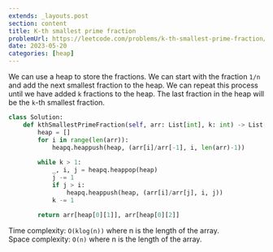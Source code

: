 ```yaml
---
extends: _layouts.post
section: content
title: K-th smallest prime fraction
problemUrl: https://leetcode.com/problems/k-th-smallest-prime-fraction/
date: 2023-05-20
categories: [heap]
---
```


We can use a heap to store the fractions. We can start with the fraction `1/n` and add the next smallest fraction to the heap. We can repeat this process until we have added `k` fractions to the heap. The last fraction in the heap will be the `k`-th smallest fraction.

```python
class Solution:
    def kthSmallestPrimeFraction(self, arr: List[int], k: int) -> List[int]:
        heap = []
        for i in range(len(arr)):
            heapq.heappush(heap, (arr[i]/arr[-1], i, len(arr)-1))
        
        while k > 1:
            _, i, j = heapq.heappop(heap)
            j -= 1
            if j > i:
                heapq.heappush(heap, (arr[i]/arr[j], i, j))
            k -= 1
        
        return arr[heap[0][1]], arr[heap[0][2]]
```

Time complexity: `O(klog(n))` where n is the length of the array. <br/>
Space complexity: `O(n)` where n is the length of the array.

